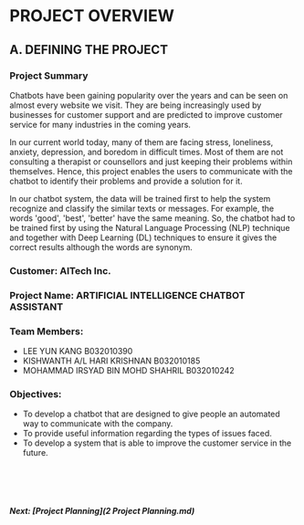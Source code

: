 # PROJECT OVERVIEW 

## A. DEFINING THE PROJECT
### Project Summary
Chatbots have been gaining popularity over the years and can be seen on almost every website we visit. They are being increasingly used by businesses for customer support and are predicted to improve customer service for many industries in the coming years. 

In our current world today, many of them are facing stress, loneliness, anxiety, depression, and boredom in difficult times. Most of them are not consulting a therapist or counsellors and just keeping their problems within themselves. Hence, this project enables the users to communicate with the chatbot to identify their problems and provide a solution for it.

In our chatbot system, the data will be trained first to help the system recognize and classify the similar texts or messages. For example, the words 'good', 'best', 'better' have the same meaning. So, the chatbot had to be trained first by using the Natural Language Processing (NLP) technique and together with Deep Learning (DL) techniques to ensure it gives the correct results although the words are synonym. 


### Customer: AITech Inc.

### Project Name: ARTIFICIAL INTELLIGENCE CHATBOT ASSISTANT

### Team Members: 
+ LEE YUN KANG  B032010390
+ KISHWANTH A/L HARI KRISHNAN  B032010185
+ MOHAMMAD IRSYAD BIN MOHD SHAHRIL  B032010242

### Objectives: 
+ To develop a chatbot that are designed to give people an automated way to communicate with the company.
+ To provide useful information regarding the types of issues faced.
+ To develop a system that is able to improve the customer service in the future.

<br><br><br>
##### Next: [Project Planning](2 Project Planning.md)
